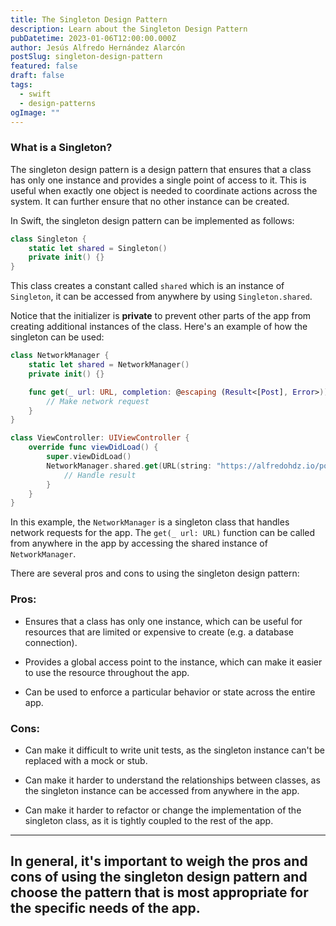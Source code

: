 ```yaml
---
title: The Singleton Design Pattern
description: Learn about the Singleton Design Pattern
pubDatetime: 2023-01-06T12:00:00.000Z
author: Jesús Alfredo Hernández Alarcón
postSlug: singleton-design-pattern
featured: false
draft: false
tags:
  - swift
  - design-patterns
ogImage: ""
---
```


### What is a Singleton?

The singleton design pattern is a design pattern that ensures that a class has only one instance and provides a single point of access to it. This is useful when exactly one object is needed to coordinate actions across the system. It can further ensure that no other instance can be created.

In Swift, the singleton design pattern can be implemented as follows:

```swift
class Singleton {
    static let shared = Singleton()
    private init() {}
}
```

This class creates a constant called `shared` which is an instance of `Singleton`, it can be accessed from anywhere by using `Singleton.shared`.

Notice that the initializer is **private** to prevent other parts of the app from creating additional instances of the class. Here's an example of how the singleton can be used:

```swift
class NetworkManager {
    static let shared = NetworkManager()
    private init() {}

    func get(_ url: URL, completion: @escaping (Result<[Post], Error>)) {
        // Make network request
    }
}

class ViewController: UIViewController {
    override func viewDidLoad() {
        super.viewDidLoad()
        NetworkManager.shared.get(URL(string: "https://alfredohdz.io/posts")!) { _ in
            // Handle result
        }
    }
}
```

In this example, the `NetworkManager` is a singleton class that handles network requests for the app. The `get(_ url: URL)` function can be called from anywhere in the app by accessing the shared instance of `NetworkManager`.

There are several pros and cons to using the singleton design pattern:

### Pros:

- Ensures that a class has only one instance, which can be useful for resources that are limited or expensive to create (e.g. a database connection).

- Provides a global access point to the instance, which can make it easier to use the resource throughout the app.

- Can be used to enforce a particular behavior or state across the entire app.

### Cons:

- Can make it difficult to write unit tests, as the singleton instance can't be replaced with a mock or stub.

- Can make it harder to understand the relationships between classes, as the singleton instance can be accessed from anywhere in the app.

- Can make it harder to refactor or change the implementation of the singleton class, as it is tightly coupled to the rest of the app.

---

## In general, it's important to weigh the pros and cons of using the singleton design pattern and choose the pattern that is most appropriate for the specific needs of the app.

